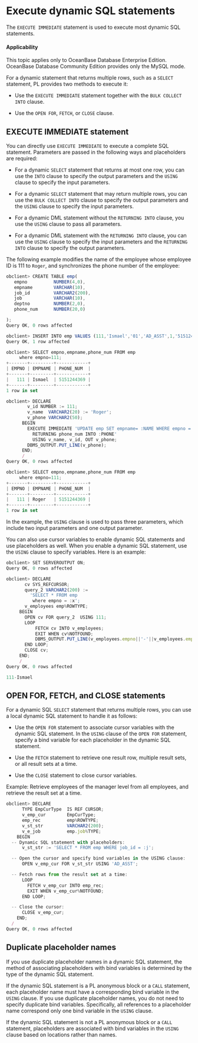 Execute dynamic SQL statements
=============================

The `EXECUTE IMMEDIATE` statement is used to execute most dynamic SQL statements.

  <main id="notice" >
    <h4>Applicability</h4>
    <p>This topic applies only to OceanBase Database Enterprise Edition. OceanBase Database Community Edition provides only the MySQL mode. </p>
  </main>

For a dynamic statement that returns multiple rows, such as a `SELECT` statement, PL provides two methods to execute it:

* Use the `EXECUTE IMMEDIATE` statement together with the `BULK COLLECT INTO` clause.



* Use the `OPEN FOR`, `FETCH`, or `CLOSE` clause.






EXECUTE IMMEDIATE statement
-----------------------------------------

You can directly use `EXECUTE IMMEDIATE` to execute a complete SQL statement. Parameters are passed in the following ways and placeholders are required:

* For a dynamic `SELECT` statement that returns at most one row, you can use the `INTO` clause to specify the output parameters and the `USING` clause to specify the input parameters.



* For a dynamic `SELECT` statement that may return multiple rows, you can use the `BULK COLLECT INTO` clause to specify the output parameters and the `USING` clause to specify the input parameters.



* For a dynamic DML statement without the `RETURNING INTO` clause, you use the `USING` clause to pass all parameters.



* For a dynamic DML statement with the `RETURNING INTO` clause, you can use the `USING` clause to specify the input parameters and the `RETURNING INTO` clause to specify the output parameters.






The following example modifies the name of the employee whose employee ID is 111 to `Roger`, and synchronizes the phone number of the employee:

```javascript
obclient> CREATE TABLE emp(  
   empno          NUMBER(4,0),  
   empname        VARCHAR(10),
   job_id         VARCHAR2(200),
   job            VARCHAR(10),    
   deptno         NUMBER(2,0),
   phone_num      NUMBER(20,0)

);
Query OK, 0 rows affected

obclient> INSERT INTO emp VALUES (111,'Ismael','01','AD_ASST',1,'5151244369');
Query OK, 1 row affected

obclient> SELECT empno,empname,phone_num FROM emp
     where empno=111;
+-------+---------+------------+
| EMPNO | EMPNAME | PHONE_NUM  |
+-------+---------+------------+
|   111 | Ismael  | 5151244369 |
+-------+---------+------------+
1 row in set

obclient> DECLARE
        v_id NUMBER := 111;
        v_name  VARCHAR2(20) := 'Roger';
        v_phone VARCHAR2(50);
      BEGIN
        EXECUTE IMMEDIATE 'UPDATE emp SET empname= :NAME WHERE empno = :ID
          RETURNING phone_num INTO :PHONE'
          USING v_name, v_id, OUT v_phone;
        DBMS_OUTPUT.PUT_LINE(v_phone);
      END;
      /
Query OK, 0 rows affected

obclient> SELECT empno,empname,phone_num FROM emp
     where empno=111;
+-------+---------+------------+
| EMPNO | EMPNAME | PHONE_NUM  |
+-------+---------+------------+
|   111 | Roger   | 5151244369 |
+-------+---------+------------+
1 row in set
```



In the example, the `USING` clause is used to pass three parameters, which include two input parameters and one output parameter.

You can also use cursor variables to enable dynamic SQL statements and use placeholders as well. When you enable a dynamic SQL statement, use the `USING` clause to specify variables. Here is an example:

```javascript
obclient> SET SERVEROUTPUT ON;
Query OK, 0 rows affected

obclient> DECLARE
       cv SYS_REFCURSOR;
       query_2 VARCHAR2(200) :=
         'SELECT * FROM emp
          where empno = :x';
       v_employees emp%ROWTYPE;
     BEGIN
       OPEN cv FOR query_2  USING 111;
       LOOP
           FETCH cv INTO v_employees;
           EXIT WHEN cv%NOTFOUND;
           DBMS_OUTPUT.PUT_LINE(v_employees.empno||'-'||v_employees.empname);
       END LOOP;
       CLOSE cv;
     END;
     /
Query OK, 0 rows affected

111-Ismael
```



OPEN FOR, FETCH, and CLOSE statements
----------------------------------------------

For a dynamic SQL `SELECT` statement that returns multiple rows, you can use a local dynamic SQL statement to handle it as follows:

* Use the `OPEN FOR` statement to associate cursor variables with the dynamic SQL statement. In the `USING` clause of the `OPEN FOR` statement, specify a bind variable for each placeholder in the dynamic SQL statement.



* Use the `FETCH` statement to retrieve one result row, multiple result sets, or all result sets at a time.



* Use the `CLOSE` statement to close cursor variables.






Example: Retrieve employees of the manager level from all employees, and retrieve the result set at a time.

```javascript
obclient> DECLARE
      TYPE EmpCurType  IS REF CURSOR;
      v_emp_cur        EmpCurType;
      emp_rec          emp%ROWTYPE;
      v_st_str         VARCHAR2(200);
      v_e_job          emp.job%TYPE;
    BEGIN
  -- Dynamic SQL statement with placeholders:
      v_st_str := 'SELECT * FROM emp WHERE job_id = :j';

  -- Open the cursor and specify bind variables in the USING clause:
      OPEN v_emp_cur FOR v_st_str USING 'AD_ASST';

  -- Fetch rows from the result set at a time:
      LOOP
        FETCH v_emp_cur INTO emp_rec;
        EXIT WHEN v_emp_cur%NOTFOUND;
      END LOOP;

  -- Close the cursor:
      CLOSE v_emp_cur;
    END;
  /
Query OK, 0 rows affected
```



Duplicate placeholder names
----------------------------

If you use duplicate placeholder names in a dynamic SQL statement, the method of associating placeholders with bind variables is determined by the type of the dynamic SQL statement.

If the dynamic SQL statement is a PL anonymous block or a `CALL` statement, each placeholder name must have a corresponding bind variable in the `USING` clause. If you use duplicate placeholder names, you do not need to specify duplicate bind variables. Specifically, all references to a placeholder name correspond only one bind variable in the `USING` clause.

If the dynamic SQL statement is not a PL anonymous block or a `CALL` statement, placeholders are associated with bind variables in the `USING` clause based on locations rather than names.
